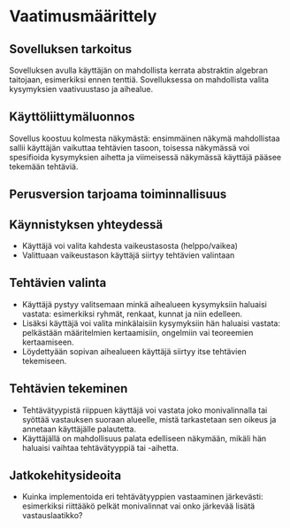 # Vaatimusmäärittely

## Sovelluksen tarkoitus

Sovelluksen avulla käyttäjän on mahdollista kerrata abstraktin algebran taitojaan, 
esimerkiksi ennen tenttiä. Sovelluksessa on mahdollista valita
kysymyksien vaativuustaso ja aihealue.

## Käyttöliittymäluonnos

Sovellus koostuu kolmesta näkymästä: ensimmäinen näkymä mahdollistaa
sallii käyttäjän vaikuttaa tehtävien tasoon, toisessa näkymässä
voi spesifioida kysymyksien aihetta ja viimeisessä näkymässä käyttäjä
pääsee tekemään tehtäviä.

## Perusversion tarjoama toiminnallisuus

## Käynnistyksen yhteydessä
- Käyttäjä voi valita kahdesta vaikeustasosta (helppo/vaikea)
- Valittuaan vaikeustason käyttäjä siirtyy tehtävien valintaan

## Tehtävien valinta
- Käyttäjä pystyy valitsemaan minkä aihealueen kysymyksiin haluaisi
vastata: esimerkiksi ryhmät, renkaat, kunnat ja niin edelleen. 
- Lisäksi käyttäjä voi valita minkälaisiin kysymyksiin hän haluaisi 
vastata: pelkästään määritelmien kertaamisiin, ongelmiin vai
teoreemien kertaamiseen.
- Löydettyään sopivan aihealueen käyttäjä siirtyy itse tehtävien tekemiseen.

## Tehtävien tekeminen
- Tehtävätyypistä riippuen käyttäjä voi vastata joko monivalinnalla
tai syöttää vastauksen suoraan alueelle, mistä tarkastetaan sen oikeus ja 
annetaan käyttäjälle palautetta.
- Käyttäjällä on mahdollisuus palata edelliseen näkymään, mikäli hän
haluaisi vaihtaa tehtävätyyppiä tai -aihetta.

## Jatkokehitysideoita
- Kuinka implementoida eri tehtävätyyppien vastaaminen järkevästi:
esimerkiksi riittääkö pelkät monivalinnat vai onko järkevää lisätä 
vastauslaatikko?

